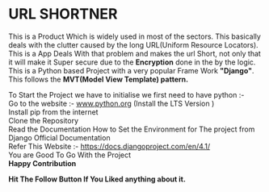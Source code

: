 <h1>URL SHORTNER</h1>



This is a Product Which is widely used in most of the sectors. 
This basically deals with the clutter caused by the long URL(Uniform Resource Locators).
This is a App Deals With that problem and makes the url Short,
not only that it will make it Super secure due to the **Encryption** done in the by the logic.
<br>
This is a Python based Project with a very popular Frame Work **"Django"**. 
This follows the **MVT(Model View Template) pattern.**

To Start the Project we have to initialise we first need to have python :- <br>
Go to the website :-  www.python.org (Install the LTS Version )<br>
Install pip from the internet <br>
Clone the Repository <br>
Read the Documentation How to Set the Environment for The project from Django Official Documentation <br>
Refer This Website :- https://docs.djangoproject.com/en/4.1/ <br>
You are Good To Go With the Project <br>
**Happy Contribution <br>**

**Hit The Follow Button If You Liked anything about it.**
